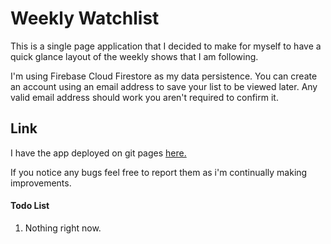 # Weekly Watchlist

This is a single page application that I decided to make for myself
to have a quick glance layout of the weekly shows that I am following.

I'm using Firebase Cloud Firestore as my data persistence.
You can create an account using an email address to save your list to be viewed later. Any valid email address should work you aren't required to confirm it.

## Link
I have the app deployed on git pages [here.](https://mp7373.github.io/WeeklyWatchlist/)

If you notice any bugs feel free to report them as i'm continually making improvements.


#### Todo List

1. Nothing right now.